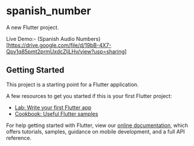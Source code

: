 # spanish_number

A new Flutter project.

Live Demo:- (Spanish Audio Numbers)[https://drive.google.com/file/d/19bB-4X7-Qpv1q85pmt2prmUxdcZljLHv/view?usp=sharing]

## Getting Started

This project is a starting point for a Flutter application.

A few resources to get you started if this is your first Flutter project:

- [Lab: Write your first Flutter app](https://flutter.dev/docs/get-started/codelab)
- [Cookbook: Useful Flutter samples](https://flutter.dev/docs/cookbook)

For help getting started with Flutter, view our
[online documentation](https://flutter.dev/docs), which offers tutorials,
samples, guidance on mobile development, and a full API reference.
